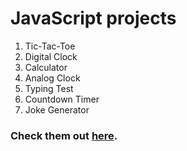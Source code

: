 # JavaScript projects

1. Tic-Tac-Toe
2. Digital Clock
3. Calculator
4. Analog Clock
5. Typing Test
6. Countdown Timer
7. Joke Generator

<h3> Check them out <a href="https://prtvi.github.io/javascript-projects/index.html" target="_blank">here</a>.</h3>
